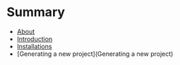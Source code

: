 # Summary

* [About](README.md)
* [Introduction](introduction.md)
* [Installations](installations.md)
* [Generating a new project](Generating a new project)

